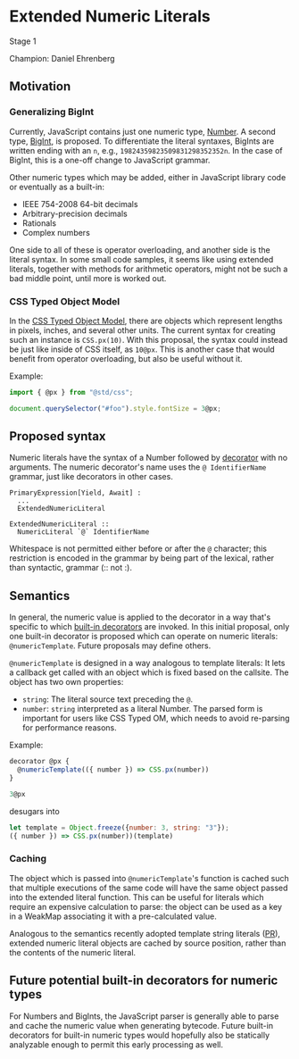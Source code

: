# Extended Numeric Literals

Stage 1

Champion: Daniel Ehrenberg

## Motivation

### Generalizing BigInt

Currently, JavaScript contains just one numeric type, [Number](https://developer.mozilla.org/en-US/docs/Web/JavaScript/Reference/Global_Objects/Number). A second type, [BigInt](https://github.com/tc39/proposal-bigint), is proposed. To differentiate the literal syntaxes, BigInts are written ending with an `n`, e.g., `19824359823509831298352352n`. In the case of BigInt, this is a one-off change to JavaScript grammar.

Other numeric types which may be added, either in JavaScript library code or eventually as a built-in:
- IEEE 754-2008 64-bit decimals
- Arbitrary-precision decimals
- Rationals
- Complex numbers

One side to all of these is operator overloading, and another side is the literal syntax. In some small code samples, it seems like using extended literals, together with methods for arithmetic operators, might not be such a bad middle point, until more is worked out.

### CSS Typed Object Model

In the [CSS Typed Object Model](https://drafts.css-houdini.org/css-typed-om/#numeric-factory), there are objects which represent lengths in pixels, inches, and several other units. The current syntax for creating such an instance is `CSS.px(10)`. With this proposal, the syntax could instead be just like inside of CSS itself, as `10@px`. This is another case that would benefit from operator overloading, but also be useful without it.

Example:

```js
import { @px } from "@std/css";

document.querySelector("#foo").style.fontSize = 3@px;
```

## Proposed syntax

Numeric literals have the syntax of a Number followed by [decorator](https://github.com/tc39/proposal-decorators/) with no arguments. The numeric decorator's name uses the `@ IdentifierName` grammar, just like decorators in other cases.

```
PrimaryExpression[Yield, Await] :
  ...
  ExtendedNumericLiteral

ExtendedNumericLiteral ::
  NumericLiteral `@` IdentifierName
```

Whitespace is not permitted either before or after the `@` character; this restriction is encoded in the grammar by being part of the lexical, rather than syntactic, grammar (:: not :).

## Semantics

In general, the numeric value is applied to the decorator in a way that's specific to which [built-in decorators](https://github.com/tc39/proposal-decorators/blob/master/README.md#the-idea) are invoked. In this initial proposal, only one built-in decorator is proposed which can operate on numeric literals: `@numericTemplate`. Future proposals may define others.

`@numericTemplate` is designed in a way analogous to template literals: It lets a callback get called with an object which is fixed based on the callsite. The object has two own properties:
- `string`: The literal source text preceding the `@`.
- `number`: `string` interpreted as a literal Number. The parsed form is important for users like CSS Typed OM, which needs to avoid re-parsing for performance reasons.

Example:

```js
decorator @px {
  @numericTemplate(({ number }) => CSS.px(number))
}

3@px
```

desugars into

```js
let template = Object.freeze({number: 3, string: "3"});
({ number }) => CSS.px(number))(template)
```

### Caching

The object which is passed into `@numericTemplate`'s function is cached such that multiple executions of the same code will have the same object passed into the extended literal function. This can be useful for literals which require an expensive calculation to parse: the object can be used as a key in a WeakMap associating it with a pre-calculated value.

Analogous to the semantics recently adopted template string literals ([PR](https://github.com/tc39/ecma262/pull/890)), extended numeric literal objects are cached by source position, rather than the contents of the numeric literal.

## Future potential built-in decorators for numeric types

For Numbers and BigInts, the JavaScript parser is generally able to parse and cache the numeric value when generating bytecode. Future built-in decorators for built-in numeric types would hopefully also be statically analyzable enough to permit this early processing as well.
